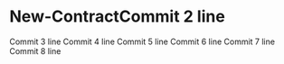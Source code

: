 # New-ContractCommit 2 line
Commit 3 line
Commit 4 line
Commit 5 line
Commit 6 line
Commit 7 line
Commit 8 line
